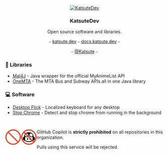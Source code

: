 <div align="center">
    <a href="https://github.com/KatsuteDev">
        <img alt="KatsuteDev" width="150" src="https://avatars.githubusercontent.com/u/87244777?s=200&v=4">
    </a>
    <h3>KatsuteDev</h3>
    <p>Open source software and libraries.</p>
    <p>⎯ <a href="https://katsute.dev/">katsute.dev</a> ⎯ <a href="https://docs.katsute.dev/">docs.katsute.dev</a> ⎯</p>
    <p>⎯ <a href="https://github.com/Katsute">@Katsute</a> ⎯</p>
</div>

### 📗 Libraries

 - [Mal4J](https://github.com/KatsuteDev/Mal4J#readme) - Java wrapper for the official MyAnimeList API
 - [OneMTA](https://github.com/KatsuteDev/OneMTA#readme) - The MTA Bus and Subway APIs all in one Java library

### 💻 Software

 - [Desktop Flick](https://github.com/KatsuteDev/Desktop-Flick#readme) - Localized keyboard for any desktop
 - [Stop Chrome](https://github.com/KatsuteDev/Stop-Chrome#readme) - Detect and stop chrome from running in the background

<br>

<img alt="GitHub Copilot" align="left" src="https://raw.githubusercontent.com/KatsuteDev/.github/main/profile/copilot-dark.png#gh-dark-mode-only" width="50"><img alt="GitHub Copilot" align="left" src="https://raw.githubusercontent.com/KatsuteDev/.github/main/profile/copilot-light.png#gh-light-mode-only" width="50">

GitHub Copilot is **strictly prohibited** on all repositories in this organization.

Pulls using this service will be rejected.
